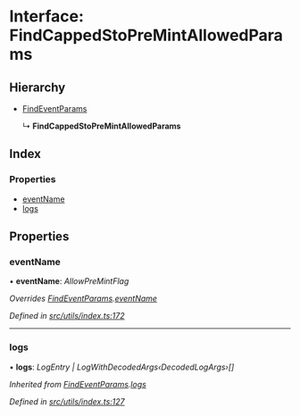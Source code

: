 # Interface: FindCappedStoPreMintAllowedParams

## Hierarchy

- [FindEventParams](_utils_index_.findeventparams.md)

  ↳ **FindCappedStoPreMintAllowedParams**

## Index

### Properties

- [eventName](_utils_index_.findcappedstopremintallowedparams.md#eventname)
- [logs](_utils_index_.findcappedstopremintallowedparams.md#logs)

## Properties

### eventName

• **eventName**: _AllowPreMintFlag_

_Overrides [FindEventParams](_utils_index_.findeventparams.md).[eventName](_utils_index_.findeventparams.md#eventname)_

_Defined in [src/utils/index.ts:172](https://github.com/PolymathNetwork/polymath-sdk/blob/d80c6e9/src/utils/index.ts#L172)_

---

### logs

• **logs**: _LogEntry | LogWithDecodedArgs‹DecodedLogArgs›[]_

_Inherited from [FindEventParams](_utils_index_.findeventparams.md).[logs](_utils_index_.findeventparams.md#logs)_

_Defined in [src/utils/index.ts:127](https://github.com/PolymathNetwork/polymath-sdk/blob/d80c6e9/src/utils/index.ts#L127)_

